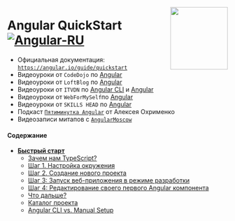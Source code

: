 [<img src="https://rawgit.com/brillout/awesome-angular-components/master/angular-logo.svg" align="right" width="131" height="143">](https://github.com/brillout/awesome-angular-components)

# Angular QuickStart  [![Angular-RU](https://img.shields.io/badge/Telegram_chat:-Angular_RU-216bc1.svg?style=flat)](https://t.me/angular_ru)

 - Официальная документация: [`https://angular.io/guide/quickstart`](https://angular.io/guide/quickstart)
 - Видеоуроки от `CodeDojo` по [Angular](https://www.youtube.com/playlist?list=PLqHlAwsJRxANhhHlAlazVrbX69UMJ9Bcu)
 - Видеоуроки от `LoftBlog` по [Angular](https://www.youtube.com/playlist?list=PLY4rE9dstrJzlDoCDCKmgD-xv8VwECOtc)
 - Видеоуроки от `ITVDN` по [Angular CLI](https://www.youtube.com/playlist?list=PLvItDmb0sZw9yk2HjJgEJfYr4VTr43W19) и [Angular](https://www.youtube.com/playlist?list=PLvItDmb0sZw9VKIWMc2Koq4EMo317tcrL)
 - Видеоуроки от `WebForMySelf`по [Angular](https://www.youtube.com/playlist?list=PLD-piGJ3Dtl2WotoOks4_bWOv5wvrtOG_)
 - Видеоуроки от `SKILLS HEAD` по [Angular](https://www.youtube.com/watch?v=N2nOGXhZdM8) 
 - Подкаст [`Пятиминутка Angular`](https://www.youtube.com/channel/UCQGzS3MitYnnjTRn2vanOmg/videos) от Алексея Охрименко
 - Видеозаписи митапов с [`AngularMoscow`](https://www.youtube.com/channel/UCpDTAtunmHBcI6CsJoUV7ww/videos)

#### Содержание

- **[Быстрый старт](src/first#s1)**
    - [Зачем нам TypeScript?](src/first#s1-1)
    - [Шаг 1. Настройка окружения](src/first#s1-2)
    - [Шаг 2. Создание нового проекта](src/first#s1-3)
    - [Шаг 3: Запуск веб-приложения в режиме разработки](src/first#s1-4)
    - [Шаг 4: Редактирование своего первого Angular компонента](src/first#s1-5)
    - [Что дальше?](src/first#s1-6)
    - [Каталог проекта](src/first#s1-7)
    - [Angular CLI vs. Manual Setup](src/first#s1-8)

